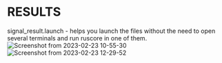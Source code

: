 # RESULTS

signal_result.launch - helps you launch the files without the need to open several terminals and run ruscore in one 
of them.
![Screenshot from 2023-02-23 10-55-30](https://user-images.githubusercontent.com/90716908/220976609-9e6e8493-2e63-41ab-9164-2f7dd8af8aaa.png)
![Screenshot from 2023-02-23 12-29-52](https://user-images.githubusercontent.com/90716908/220998529-e20940ed-a2a3-45b6-a0c0-f298a75823ee.png)
